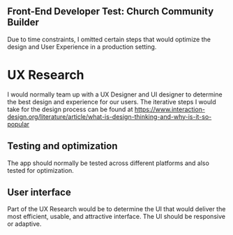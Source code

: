 ## Front-End Developer Test: Church Community Builder

Due to time constraints, I omitted certain steps that would optimize the design and User Experience in a production
setting.

# UX Research

I would normally team up with a UX Designer and UI designer to determine the best design and experience for our users.
The iterative steps I would take for the design process can be found at 
https://www.interaction-design.org/literature/article/what-is-design-thinking-and-why-is-it-so-popular 

## Testing and optimization

The app should normally be tested across different platforms and also tested for optimization.

## User interface

Part of the UX Research would be to determine the UI that would deliver the most efficient, usable, and attractive interface.
The UI should be responsive or adaptive.



